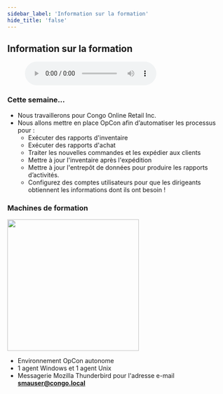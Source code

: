 ```yaml
---
sidebar_label: 'Information sur la formation'
hide_title: 'false'
---
```


## Information sur la formation

<figure>
    <audio
        controls
        src="audiobasic/ClassInformationAndTrainingMachines.mp3">
            Your browser does not support the
            <code>audio</code> element.
    </audio>
</figure>

### Cette semaine…

* Nous travaillerons pour Congo Online Retail Inc.
* Nous allons mettre en place OpCon afin d’automatiser les processus pour :
    * Exécuter des rapports d'inventaire
    * Exécuter des rapports d'achat
    * Traiter les nouvelles commandes et les expédier aux clients
    * Mettre à jour l'inventaire après l'expédition
    * Mettre à jour l'entrepôt de données pour produire les rapports d’activités.
    * Configurez des comptes utilisateurs pour que les dirigeants obtiennent les informations dont ils ont besoin !


### Machines de formation

<img src="imgbasic/Picture2.png" width="300"></img>

* Environnement OpCon autonome
* 1 agent Windows et 1 agent Unix
* Messagerie Mozilla Thunderbird pour l'adresse e-mail **smauser@congo.local**